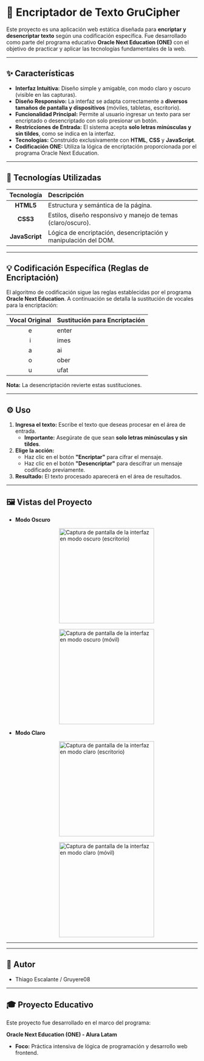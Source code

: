 # 📄 Encriptador de Texto GruCipher

Este proyecto es una aplicación web estática diseñada para **encriptar y desencriptar texto** según una codificación específica. Fue desarrollado como parte del programa educativo **Oracle Next Education (ONE)** con el objetivo de practicar y aplicar las tecnologías fundamentales de la web.

***

## ✨ Características

* **Interfaz Intuitiva:** Diseño simple y amigable, con modo claro y oscuro (visible en las capturas).
* **Diseño Responsivo:** La interfaz se adapta correctamente a **diversos tamaños de pantalla y dispositivos** (móviles, tabletas, escritorio).
* **Funcionalidad Principal:** Permite al usuario ingresar un texto para ser encriptado o desencriptado con solo presionar un botón.
* **Restricciones de Entrada:** El sistema acepta **solo letras minúsculas y sin tildes**, como se indica en la interfaz.
* **Tecnologías:** Construido exclusivamente con **HTML**, **CSS** y **JavaScript**.
* **Codificación ONE:** Utiliza la lógica de encriptación proporcionada por el programa Oracle Next Education.

***

## 🚀 Tecnologías Utilizadas

| Tecnología | Descripción |
| :---: | :--- |
| **HTML5** | Estructura y semántica de la página. |
| **CSS3** | Estilos, diseño responsivo y manejo de temas (claro/oscuro). |
| **JavaScript** | Lógica de encriptación, desencriptación y manipulación del DOM. |

***

## 💡 Codificación Específica (Reglas de Encriptación)

El algoritmo de codificación sigue las reglas establecidas por el programa **Oracle Next Education**. A continuación se detalla la sustitución de vocales para la encriptación:

| Vocal Original | Sustitución para Encriptación |
| :---: | :--- |
| e | enter |
| i | imes |
| a | ai |
| o | ober |
| u | ufat |

**Nota:** La desencriptación revierte estas sustituciones.

***

## ⚙️ Uso

1.  **Ingresa el texto:** Escribe el texto que deseas procesar en el área de entrada.
    * **Importante:** Asegúrate de que sean **solo letras minúsculas y sin tildes**.
2.  **Elige la acción:**
    * Haz clic en el botón **"Encriptar"** para cifrar el mensaje.
    * Haz clic en el botón **"Desencriptar"** para descifrar un mensaje codificado previamente.
3.  **Resultado:** El texto procesado aparecerá en el área de resultados.

***

## 🖼️ Vistas del Proyecto

* **Modo Oscuro**
    <div style="display: flex; flex-wrap: wrap; gap: 15px; justify-content: center;">
        <img width="auto" height="250" alt="Captura de pantalla de la interfaz en modo oscuro (escritorio)" src="https://github.com/user-attachments/assets/dcf5ea68-9612-4c4d-aa8c-88ba3d10055d" />
        <img width="auto" height="250" alt="Captura de pantalla de la interfaz en modo oscuro (móvil)" src="https://github.com/user-attachments/assets/c39ce260-e77f-4365-9466-a45b818caf08" />
    </div>

* **Modo Claro**
    <div style="display: flex; flex-wrap: wrap; gap: 15px; justify-content: center;">
        <img width="auto" height="250" alt="Captura de pantalla de la interfaz en modo claro (escritorio)" src="https://github.com/user-attachments/assets/309ac4b2-9ef5-42dd-bd59-c9cb8f34d88c" />
        <img width="auto" height="250" alt="Captura de pantalla de la interfaz en modo claro (móvil)" src="https://github.com/user-attachments/assets/60413fde-beec-4844-984c-f66f8e1d08e7" />
    </div>

***


***

## 👤 Autor

* Thiago Escalante / Gruyere08
***

## 🎓 Proyecto Educativo

Este proyecto fue desarrollado en el marco del programa:

**Oracle Next Education (ONE) - Alura Latam**
* **Foco:** Práctica intensiva de lógica de programación y desarrollo web frontend.
